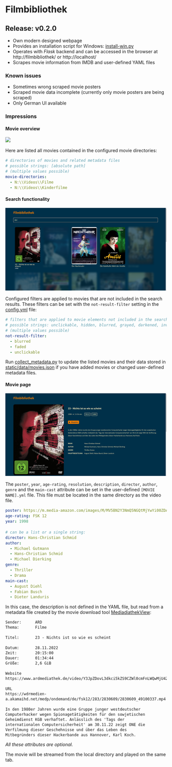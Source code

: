 
# Filmbibliothek

## Release: v0.2.0

- Own modern designed webpage
- Provides an installation script for Windows: [install-win.py](install-win.py)
- Operates with *Flask* backend and can be accessed in the browser at http://filmbibliothek/ or http://localhost/
- Scrapes movie information from IMDB and user-defined YAML files

### Known issues

- Sometimes wrong scraped movie posters
- Scraped movie data incomplete (currently only movie posters are being scraped)
- Only German UI available

### Impressions

#### Movie overview

![](screenshot_index-page.png)

Here are listed all movies contained in the configured movie directories:

```yml
# directories of movies and related metadata files
# possible strings: [absolute path]
# (multiple values possible)
movie-directories:
  - N:\\Videos\\Filme
  - N:\\Videos\\Kinderfilme
```

#### Search functionality

![](screenshot_index-page_search-results.png)

Configured filters are applied to movies that are not included in the search results. These filters can be set with the `not-result-filter` setting in the [config.yml](config.yml) file:

```yml
# filters that are applied to movie elements not included in the search results
# possible strings: unclickable, hidden, blurred, grayed, darkened, inverted, faded, cleared
# (multiple values possible)
not-result-filter:
  - blurred
  - faded
  - unclickable
```

Run [collect_metadata.py](collect_metadata.py) to update the listed movies and their data stored in [static/data/movies.json](static/data/movies.json) if you have added movies or changed user-defined metadata files.

#### Movie page

![](screenshot_movie-page.png)

The `poster`, `year`, `age-rating`, `resolution`, `description`, `director`, `author`, `genre` and the `main-cast` attribute can be set in the user-defined `[MOVIE NAME].yml` file. This file must be located in the same directory as the video file.

```yml
poster: https://m.media-amazon.com/images/M/MV5BN2Y3NmQ5NGQtMjYwYi00ZDA5LThhZDYtN2FkZGZlNTA5MmY1L2ltYWdlL2ltYWdlXkEyXkFqcGdeQXVyMzA3Njg4MzY@._V1_QL75_UY562_CR9
age-rating: FSK 12
year: 1998

# can be a list or a single string:
director: Hans-Christian Schmid
author:
  - Michael Gutmann
  - Hans-Christian Schmid
  - Michael Dierking
genre:
  - Thriller
  - Drama
main-cast:
  - August Diehl
  - Fabian Busch
  - Dieter Landuris
```

In this case, the description is not defined in the YAML file, but read from a metadata file created by the movie download tool [MediadiathekView](https://mediathekview.de/):

```
Sender:      ARD
Thema:       Filme

Titel:       23 - Nichts ist so wie es scheint

Datum:       28.11.2022
Zeit:        20:15:00
Dauer:       01:34:44
Größe:       2,6 GiB

Website
https://www.ardmediathek.de/video/Y3JpZDovL3dkci5kZS9CZWl0cmFnLWQwMjU4ZDVlLTFlODUtNDAxNS05OTM1LTAzMDJhZjBkZDlhZg

URL
https://wdrmedien-a.akamaihd.net/medp/ondemand/de/fsk12/283/2830609/2830609_49100337.mp4

In den 1980er Jahren wurde eine Gruppe junger westdeutscher
Computerhacker wegen Spionagetätigkeiten für den sowjetischen
Geheimdienst KGB verhaftet. Anlässlich des 'Tags der
internationalen Computersicherheit' am 30.11.22 zeigt ONE die
Verfilmung dieser Geschehnisse und über das Leben des
Mitbegründers dieser Hackerbande aus Hannover, Karl Koch.
```

*All these attributes are optional.*

The movie will be streamed from the local directory and played on the same tab.
